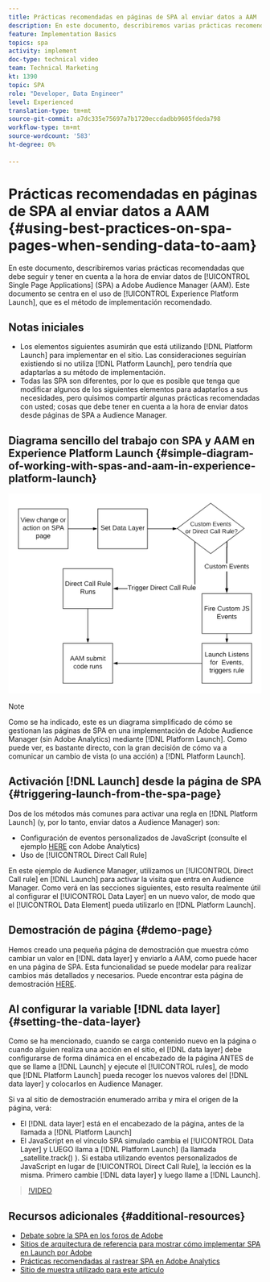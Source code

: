 ```yaml
---
title: Prácticas recomendadas en páginas de SPA al enviar datos a AAM
description: En este documento, describiremos varias prácticas recomendadas que debe seguir y tener en cuenta a la hora de enviar datos desde aplicaciones de una sola página (SPA) a Adobe Audience Manager (AAM). Este documento se centrará en el uso de Launch por Adobe, que es el método de implementación recomendado.
feature: Implementation Basics
topics: spa
activity: implement
doc-type: technical video
team: Technical Marketing
kt: 1390
topic: SPA
role: "Developer, Data Engineer"
level: Experienced
translation-type: tm+mt
source-git-commit: a7dc335e75697a7b1720eccdadbb9605fdeda798
workflow-type: tm+mt
source-wordcount: '583'
ht-degree: 0%

---
```



# Prácticas recomendadas en páginas de SPA al enviar datos a AAM {#using-best-practices-on-spa-pages-when-sending-data-to-aam}

En este documento, describiremos varias prácticas recomendadas que debe seguir y tener en cuenta a la hora de enviar datos de [!UICONTROL Single Page Applications] (SPA) a Adobe Audience Manager (AAM). Este documento se centra en el uso de [!UICONTROL Experience Platform Launch], que es el método de implementación recomendado.

## Notas iniciales

* Los elementos siguientes asumirán que está utilizando [!DNL Platform Launch] para implementar en el sitio. Las consideraciones seguirían existiendo si no utiliza [!DNL Platform Launch], pero tendría que adaptarlas a su método de implementación.
* Todas las SPA son diferentes, por lo que es posible que tenga que modificar algunos de los siguientes elementos para adaptarlos a sus necesidades, pero quisimos compartir algunas prácticas recomendadas con usted; cosas que debe tener en cuenta a la hora de enviar datos desde páginas de SPA a Audience Manager.

## Diagrama sencillo del trabajo con SPA y AAM en Experience Platform Launch {#simple-diagram-of-working-with-spas-and-aam-in-experience-platform-launch}

![spa para aam en  [!DNL launch]](assets/spa_for_aam_in_launch.png)

>[!NOTE]
>Como se ha indicado, este es un diagrama simplificado de cómo se gestionan las páginas de SPA en una implementación de Adobe Audience Manager (sin Adobe Analytics) mediante [!DNL Platform Launch]. Como puede ver, es bastante directo, con la gran decisión de cómo va a comunicar un cambio de vista (o una acción) a [!DNL Platform Launch].

## Activación [!DNL Launch] desde la página de SPA {#triggering-launch-from-the-spa-page}

Dos de los métodos más comunes para activar una regla en [!DNL Platform Launch] (y, por lo tanto, enviar datos a Audience Manager) son:

* Configuración de eventos personalizados de JavaScript (consulte el ejemplo [HERE](https://helpx.adobe.com/analytics/kt/using/spa-analytics-best-practices-feature-video-use.html) con Adobe Analytics)
* Uso de [!UICONTROL Direct Call Rule]

En este ejemplo de Audience Manager, utilizamos un [!UICONTROL Direct Call rule] en [!DNL Launch] para activar la visita que entra en Audience Manager. Como verá en las secciones siguientes, esto resulta realmente útil al configurar el [!UICONTROL Data Layer] en un nuevo valor, de modo que el [!UICONTROL Data Element] pueda utilizarlo en [!DNL Platform Launch].

## Demostración de página {#demo-page}

Hemos creado una pequeña página de demostración que muestra cómo cambiar un valor en [!DNL data layer] y enviarlo a AAM, como puede hacer en una página de SPA. Esta funcionalidad se puede modelar para realizar cambios más detallados y necesarios. Puede encontrar esta página de demostración [HERE](https://aam.enablementadobe.com/SPA-Launch.html).

## Al configurar la variable [!DNL data layer] {#setting-the-data-layer}

Como se ha mencionado, cuando se carga contenido nuevo en la página o cuando alguien realiza una acción en el sitio, el [!DNL data layer] debe configurarse de forma dinámica en el encabezado de la página ANTES de que se llame a [!DNL Launch] y ejecute el [!UICONTROL rules], de modo que [!DNL Platform Launch] pueda recoger los nuevos valores del [!DNL data layer] y colocarlos en Audience Manager.

Si va al sitio de demostración enumerado arriba y mira el origen de la página, verá:

* El [!DNL data layer] está en el encabezado de la página, antes de la llamada a [!DNL Platform Launch]
* El JavaScript en el vínculo SPA simulado cambia el [!UICONTROL Data Layer] y LUEGO llama a [!DNL Platform Launch] (la llamada _satellite.track() ). Si estaba utilizando eventos personalizados de JavaScript en lugar de [!UICONTROL Direct Call Rule], la lección es la misma. Primero cambie [!DNL data layer] y luego llame a [!DNL Launch].

>[!VIDEO](https://video.tv.adobe.com/v/23322/?quality=12)

## Recursos adicionales {#additional-resources}

* [Debate sobre la SPA en los foros de Adobe](https://forums.adobe.com/thread/2451022)
* [Sitios de arquitectura de referencia para mostrar cómo implementar SPA en Launch por Adobe](https://helpx.adobe.com/experience-manager/kt/integration/using/launch-reference-architecture-SPA-tutorial-implement.html)
* [Prácticas recomendadas al rastrear SPA en Adobe Analytics](https://helpx.adobe.com/analytics/kt/using/spa-analytics-best-practices-feature-video-use.html)
* [Sitio de muestra utilizado para este artículo](https://aam.enablementadobe.com/SPA-Launch.html)
